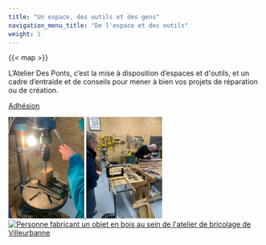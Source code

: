 ```yaml
---
title: "Un espace, des outils et des gens"
navigation_menu_title: "De l'espace et des outils"
weight: 1
---
```


{{< map >}}

L’Atelier Des Ponts, c’est la mise à disposition d’espaces et d'outils, et un cadre d’entraide et de conseils pour mener à bien vos projets de réparation ou de création.

[Adhésion](https://atelier-des-ponts.assoconnect.com/collect/description/444452-z-adhesion-2024-2025)


<a href="exampleSite/assets/images/perceuse-colonne-atelier-des-ponts.webp" data-lightbox="galerie">
  <img src="exampleSite/assets/images/perceuse-colonne-atelier-des-ponts.webp" alt="Perceuse à colonne dans l'atelier de bricolage partagé à Villeurbanne" style="width: 30%;">
</a>
<a href="exampleSite/assets/images/plan-travail-atelier-des-ponts.webp" data-lightbox="galerie">
  <img src="exampleSite/assets/images/plan-travail-atelier-des-ponts.webp" alt="Espace de bricolage dans l'atelier de bricolage partagé à Villeurbanne" style="width: 30%;">
</a>
<a href="[exampleSite/assets/images/bricolage-villeurbanne-atelier-des-ponts.webp](https://github.com/atelier-des-ponts/site-web/blob/b3e657d67762a39bab3f8efddb43afcec406ab3e/exampleSite/assets/images/bricolage-villeurbanne-atelier-des-ponts.webp)" data-lightbox="galerie">
  <img src="/images/bricolage-villeurbanne-atelier-des-ponts.webp" alt="Personne fabricant un objet en bois au sein de l'atelier de bricolage de Villeurbanne" style="width: 30%;">
</a>
